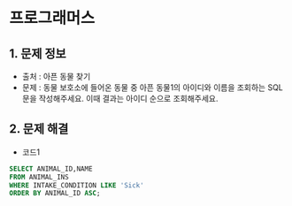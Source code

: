 # 프로그래머스  

## 1. 문제 정보

- 출처 : 아픈 동물 찾기
- 문제 : 동물 보호소에 들어온 동물 중 아픈 동물1의 아이디와 이름을 조회하는 SQL 문을 작성해주세요. 이때 결과는 아이디 순으로 조회해주세요. 

## 2. 문제 해결

- 코드1 
```sql
SELECT ANIMAL_ID,NAME 
FROM ANIMAL_INS  
WHERE INTAKE_CONDITION LIKE 'Sick'
ORDER BY ANIMAL_ID ASC;
```